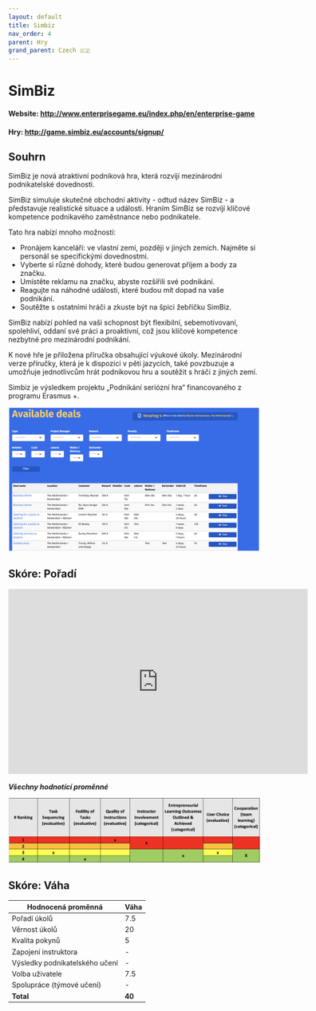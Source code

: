 ```yaml
---
layout: default
title: Simbiz
nav_order: 4
parent: Hry
grand_parent: Czech 🇨🇿
---
```


# SimBiz

#### Website: http://www.enterprisegame.eu/index.php/en/enterprise-game

#### Hry: http://game.simbiz.eu/accounts/signup/

## Souhrn

SimBiz je nová atraktivní podniková hra, která rozvíjí mezinárodní podnikatelské dovednosti.

SimBiz simuluje skutečné obchodní aktivity - odtud název SimBiz - a představuje realistické situace a události. Hraním SimBiz se rozvíjí klíčové kompetence podnikavého zaměstnance nebo podnikatele.

Tato hra nabízí mnoho možností:

- Pronájem kanceláří: ve vlastní zemi, později v jiných zemích. Najměte si personál se specifickými dovednostmi.
- Vyberte si různé dohody, které budou generovat příjem a body za značku.
- Umístěte reklamu na značku, abyste rozšířili své podnikání.
- Reagujte na náhodné události, které budou mít dopad na vaše podnikání.
- Soutěžte s ostatními hráči a zkuste být na špici žebříčku SimBiz.

SimBiz nabízí pohled na vaši schopnost být flexibilní, sebemotivovaní, spolehliví, oddaní své práci a proaktivní, což jsou klíčové kompetence nezbytné pro mezinárodní podnikání.

K nové hře je přiložena příručka obsahující výukové úkoly. Mezinárodní verze příručky, která je k dispozici v pěti jazycích, také povzbuzuje a umožňuje jednotlivcům hrát podnikovou hru a soutěžit s hráči z jiných zemí.

Simbiz je výsledkem projektu „Podnikání seriózní hra“ financovaného z programu Erasmus +.

![Image of Simbiz](../assets/Simbiz.jpg)

## Skóre: Pořadí

<iframe width="600" height="371" seamless frameborder="0" scrolling="no" src="https://docs.google.com/spreadsheets/d/e/2PACX-1vRQeSSNa-R2e3TA_gbRtNTG3-69Q0TsvFACQQct_vCGbwvci6NYCB5iWdA0Nlzw5RUHCZdxqINldR5G/pubchart?oid=1028227620&amp;format=interactive"></iframe>

**_Všechny hodnotící proměnné_**

![Image of bizebee](../assets/simbizscore.png)

## Skóre: Váha

| **Hodnocená proměnná**         | **Váha** |
| ------------------------------ | -------- |
| Pořadí úkolů                   | 7.5      |
| Věrnost úkolů                  | 20       |
| Kvalita pokynů                 | 5        |
| Zapojení instruktora           | -        |
| Výsledky podnikatelského učení | -        |
| Volba uživatele                | 7.5      |
| Spolupráce (týmové učení)      | -        |
| **Total**                      | **40**   |
